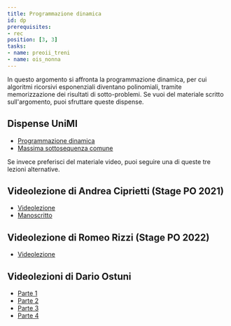 ```yaml
---
title: Programmazione dinamica
id: dp
prerequisites:
- rec
position: [3, 3]
tasks:
- name: preoii_treni
- name: ois_nonna
---
```

In questo argomento si affronta la programmazione dinamica, per cui algoritmi ricorsivi esponenziali diventano polinomiali, tramite memorizzazione dei risultati di sotto-problemi. Se vuoi del materiale scritto sull'argomento, puoi sfruttare queste dispense.

## Dispense UniMI

- [Programmazione dinamica](https://wiki.olinfo.it/extra/unimi/dinamica.pdf)
- [Massima sottosequenza comune](https://wiki.olinfo.it/extra/unimi/maxsubseq.pdf)

Se invece preferisci del materiale video, puoi seguire una di queste tre lezioni alternative.

## Videolezione di Andrea Ciprietti (Stage PO 2021)

- [Videolezione](https://youtu.be/3tOMj7xZv1U)
- [Manoscritto](https://wiki.olinfo.it/2021/lezione_4_-_dp.pdf)

## Videolezione di Romeo Rizzi (Stage PO 2022)

- [Videolezione](https://youtu.be/Rpuh4f04qnU)

## Videolezioni di Dario Ostuni

- [Parte 1](https://youtu.be/dT5wMqCzp9I)
- [Parte 2](https://youtu.be/Ubb-SwvMAq4)
- [Parte 3](https://youtu.be/30joNrPY7MA)
- [Parte 4](https://youtu.be/BCxaH6B5wgg)

